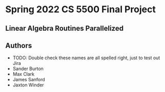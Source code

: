 # Spring 2022 CS 5500 Final Project

## Linear Algebra Routines Parallelized

## Authors
*   TODO: Double check these names are all spelled right, just to test out Jira
*   Sander Burton
*   Max Clark
*   James Sanford
*   Jaxton Winder
